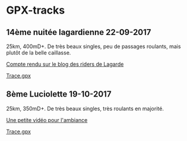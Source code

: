 # GPX-tracks

## 14ème nuitée lagardienne 22-09-2017
25km, 400mD+. De très beaux singles, peu de passages roulants, mais plutôt de la belle caillasse.

[Compte rendu sur le blog des riders de Lagarde](http://lesriders.over-blog.com/2017/09/la-nuitee-lagardienne-2017-record-battu.html)

[Trace.gpx](https://github.com/franckySPOJ/GPX-tracks/blob/master/14%C3%A8me-Lagarde-25km-400D.gpx)

## 8ème Luciolette 19-10-2017
25km, 350mD+. De très beaux singles, très roulants en majorité.

[Une petite vidéo pour l'ambiance](https://www.youtube.com/watch?v=r8QW1rsp89E)

[Trace.gpx](https://github.com/franckySPOJ/GPX-tracks/blob/master/8%C3%A8me-Luciolette-25km-350D.gpx)
